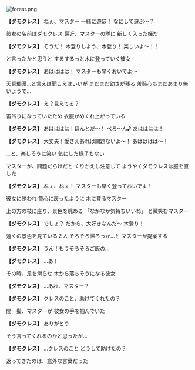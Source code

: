 
![forest.png](../images/backgrounds/forest.png)

**【ダモクレス】**
ねぇ、マスター
一緒に遊ぼ！
なにして遊ぶ～？

彼女の名前はダモクレス
最近、マスターの隊に
新しく入った姫だ

**【ダモクレス】**
そうだ！
木登りしよう、木登り！
楽しいよ～！！

と言ったかと思うと
するするっと木に登っていく彼女

**【ダモクレス】**
あはははは！
マスターも早くおいでよ～

天真爛漫…と言えば聞こえはいいが
まだまだ幼さが残る
羞恥心もまだあまり無いようで…

**【ダモクレス】**
え？見えてる？

宙吊りになっていたため
衣服がめくれ上がっている

**【ダモクレス】**
あはははは！ほんとだ～！
ぺろ～ん♪
あはははは！

**【ダモクレス】**
大丈夫！愛さえあれば問題ないよ～！
あはははは～！

…と、楽しそうに笑い
気にした様子もない

マスターが、問題だらけだと
くりかえし注意して
ようやくダモクレスは服を直した

**【ダモクレス】**
ねぇ、ねぇ！
マスターも早く登っておいでよ！

彼女に誘われ
童心に戻ったように
木に登るマスター

上の方の枝に座り、景色を眺める
「なかなか気持ちいいね」
と微笑むマスター

**【ダモクレス】**
でしょ？
だから、大好きなんだ～
木登り！

遠くの景色を見ている２人
そろそろ帰ろっか…と
マスターが提案する

**【ダモクレス】**
うん！もうそろそろご飯の…

**【ダモクレス】**
…あ！

その時、足を滑らせ
木から落ちそうになる彼女

**【ダモクレス】**
…あれ、マスター？

**【ダモクレス】**
クレスのこと、助けてくれたの？

間一髪、マスターが
彼女の手を掴んでいた

**【ダモクレス】**
ありがとう

そう言ってくれるのかと思ったが…

**【ダモクレス】**
…クレスのこと
どうして助けたの？

返ってきたのは、意外な言葉だった
